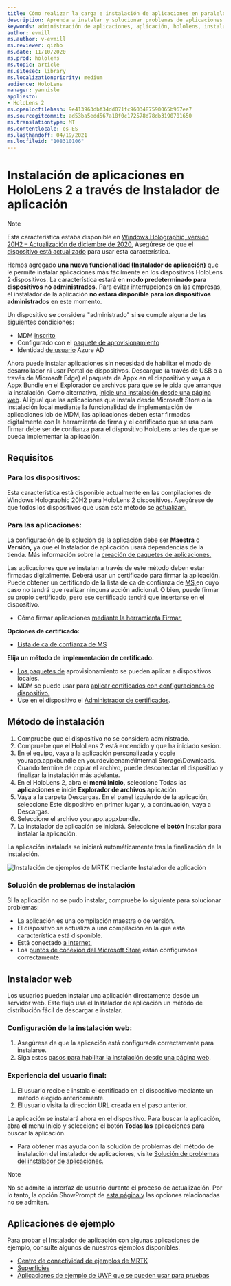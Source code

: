 ```yaml
---
title: Cómo realizar la carga e instalación de aplicaciones en paralelo a través de HoloLens 2 Instalador de aplicación
description: Aprenda a instalar y solucionar problemas de aplicaciones con el instalador de la aplicación y a cargar e instalar aplicaciones en paralelo a través de la interfaz de usuario.
keywords: administración de aplicaciones, aplicación, hololens, instalador de aplicaciones
author: evmill
ms.author: v-evmill
ms.reviewer: qizho
ms.date: 11/10/2020
ms.prod: hololens
ms.topic: article
ms.sitesec: library
ms.localizationpriority: medium
audience: HoloLens
manager: yannisle
appliesto:
- HoloLens 2
ms.openlocfilehash: 9e413963dbf34dd071fc9603487590065b967ee7
ms.sourcegitcommit: ad53ba5edd567a18f0c172578d78db3190701650
ms.translationtype: MT
ms.contentlocale: es-ES
ms.lasthandoff: 04/19/2021
ms.locfileid: "108310106"
---
```

# <a name="install-apps-on-hololens-2-via-app-installer"></a>Instalación de aplicaciones en HoloLens 2 a través de Instalador de aplicación

> [!NOTE]
> Esta característica estaba disponible en [Windows Holographic, versión 20H2 – Actualización de diciembre de 2020.](hololens-release-notes.md) Asegúrese de que el [dispositivo está actualizado](hololens-update-hololens.md) para usar esta característica.

Hemos agregado **una nueva funcionalidad (Instalador de aplicación)** que le permite instalar aplicaciones más fácilmente en los dispositivos HoloLens 2 dispositivos. La característica estará en **modo predeterminado para dispositivos no administrados.** Para evitar interrupciones en las empresas, el instalador de la aplicación **no estará disponible para los dispositivos administrados** en este momento.  

Un dispositivo se considera "administrado" si **se** cumple alguna de las siguientes condiciones:

- MDM [inscrito](hololens-enroll-mdm.md)
- Configurado con el [paquete de aprovisionamiento](hololens-provisioning.md)
- Identidad [de usuario](hololens-identity.md) Azure AD

Ahora puede instalar aplicaciones sin necesidad de habilitar el modo de desarrollador ni usar Portal de dispositivos.  Descargue (a través de USB o a través de Microsoft Edge) el paquete de Appx en el dispositivo y vaya a Appx Bundle en el Explorador de archivos para que se le pida que arranque la instalación.  Como alternativa, [inicie una instalación desde una página web](https://docs.microsoft.com/windows/msix/app-installer/installing-windows10-apps-web).  Al igual que las aplicaciones que instala desde Microsoft Store o la instalación local mediante la funcionalidad de [](https://docs.microsoft.com/windows/win32/appxpkg/how-to-sign-a-package-using-signtool) implementación de [](https://docs.microsoft.com/windows/win32/appxpkg/how-to-sign-a-package-using-signtool#security-considerations) aplicaciones lob de MDM, las aplicaciones deben estar firmadas digitalmente con la herramienta de firma y el certificado que se usa para firmar debe ser de confianza para el dispositivo HoloLens antes de que se pueda implementar la aplicación.

## <a name="requirements"></a>Requisitos

### <a name="for-your-devices"></a>Para los dispositivos:

Esta característica está disponible actualmente en las compilaciones de Windows Holographic 20H2 para HoloLens 2 dispositivos. Asegúrese de que todos los dispositivos que usan este método se [actualizan.](hololens-update-hololens.md)

### <a name="for-your-apps"></a>Para las aplicaciones:

La configuración de la solución de la aplicación debe ser **Maestra** o **Versión,** ya que el Instalador de aplicación usará dependencias de la tienda. Más información sobre la [creación de paquetes de aplicaciones.](https://docs.microsoft.com/windows/msix/app-installer/create-appinstallerfile-vs)

Las aplicaciones que se instalan a través de este método deben estar firmadas digitalmente. Deberá usar un certificado para firmar la aplicación. Puede obtener un certificado de la lista de ca de confianza de [MS,](https://ccadb-public.secure.force.com/microsoft/IncludedCACertificateReportForMSFT)en cuyo caso no tendrá que realizar ninguna acción adicional. O bien, puede firmar su propio certificado, pero ese certificado tendrá que insertarse en el dispositivo.

- Cómo firmar aplicaciones [mediante la herramienta Firmar.](https://docs.microsoft.com/windows/win32/appxpkg/how-to-sign-a-package-using-signtool)

**Opciones de certificado:**

- [Lista de ca de confianza de MS](https://ccadb-public.secure.force.com/microsoft/IncludedCACertificateReportForMSFT)

**Elija un método de implementación de certificado.**

- [Los paquetes de](hololens-provisioning.md) aprovisionamiento se pueden aplicar a dispositivos locales.
- MDM se puede usar para [aplicar certificados con configuraciones de dispositivo.](https://docs.microsoft.com/mem/intune/protect/certificates-configure)
- Use en el dispositivo el [Administrador de certificados](certificate-manager.md).

## <a name="installation-method"></a>Método de instalación

1. Compruebe que el dispositivo no se considera administrado.
1. Compruebe que el HoloLens 2 está encendido y que ha iniciado sesión.
1. En el equipo, vaya a la aplicación personalizada y copie yourapp.appxbundle en yourdevicename\Internal Storage\Downloads.
    Cuando termine de copiar el archivo, puede desconectar el dispositivo y finalizar la instalación más adelante.
1. En el HoloLens 2, abra el **menú Inicio,** seleccione Todas las **aplicaciones** e inicie **Explorador de archivos** aplicación.
1. Vaya a la carpeta Descargas. En el panel izquierdo de la  aplicación, seleccione Este dispositivo en primer lugar y, a continuación, vaya a Descargas.
1. Seleccione el archivo yourapp.appxbundle.
1. La Instalador de aplicación se iniciará. Seleccione el **botón** Instalar para instalar la aplicación.

La aplicación instalada se iniciará automáticamente tras la finalización de la instalación.

![Instalación de ejemplos de MRTK mediante Instalador de aplicación](images/hololens-app-installer-picture.jpg)

### <a name="troubleshooting-installs"></a>Solución de problemas de instalación

Si la aplicación no se pudo instalar, compruebe lo siguiente para solucionar problemas:

- La aplicación es una compilación maestra o de versión.
- El dispositivo se actualiza a una compilación en la que esta característica está disponible.
- Está conectado [a Internet.](hololens-network.md)
- Los [puntos de conexión del Microsoft Store](hololens-offline.md) están configurados correctamente.  

## <a name="web-installer"></a>Instalador web

Los usuarios pueden instalar una aplicación directamente desde un servidor web. Este flujo usa el Instalador de aplicación un método de distribución fácil de descargar e instalar.

### <a name="how-to-set-up-web-install"></a>Configuración de la instalación web:

1. Asegúrese de que la aplicación está configurada correctamente para instalarse.
1. Siga estos [pasos para habilitar la instalación desde una página web](https://docs.microsoft.com/windows/msix/app-installer/installing-windows10-apps-web#how-to-enable-this-on-a-webpage).

### <a name="end-user-experience"></a>Experiencia del usuario final:

1. El usuario recibe e instala el certificado en el dispositivo mediante un método elegido anteriormente.
1. El usuario visita la dirección URL creada en el paso anterior.

La aplicación se instalará ahora en el dispositivo. Para buscar la aplicación, abra **el** menú Inicio y seleccione el botón **Todas las** aplicaciones para buscar la aplicación.

- Para obtener más ayuda con la solución de problemas del método de instalación del instalador de aplicaciones, visite [Solución de problemas del instalador de aplicaciones.](https://docs.microsoft.com/windows/msix/app-installer/troubleshoot-appinstaller-issues)

> [!NOTE]
> No se admite la interfaz de usuario durante el proceso de actualización. Por lo tanto, la opción ShowPrompt de [esta página y](https://docs.microsoft.com/windows/msix/app-installer/update-settings) las opciones relacionadas no se admiten.

## <a name="sample-apps"></a>Aplicaciones de ejemplo

Para probar el Instalador de aplicación con algunas aplicaciones de ejemplo, consulte algunos de nuestros ejemplos disponibles:

- [Centro de conectividad de ejemplos de MRTK](https://microsoft.github.io/MixedRealityToolkit-Unity/Documentation/README_ExampleHub.html)
- [Superficies](https://docs.microsoft.com/windows/mixed-reality/develop/unity/sampleapp-surfaces)
- [Aplicaciones de ejemplo de UWP que se pueden usar para pruebas](https://github.com/microsoft/Windows-universal-samples/tree/master/Samples)
